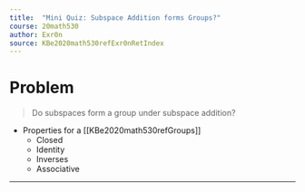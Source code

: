 ```yaml
---
title:  "Mini Quiz: Subspace Addition forms Groups?"
course: 20math530
author: Exr0n
source: KBe2020math530refExr0nRetIndex
---
```


# Problem
> Do subspaces form a group under subspace addition?
- Properties for a [[KBe2020math530refGroups]]
	- Closed 
	- Identity
	- Inverses
	- Associative

---
